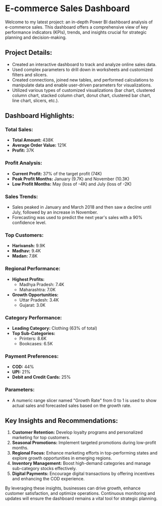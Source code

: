 
# E-commerce Sales Dashboard 

Welcome to my latest project: an in-depth Power BI dashboard analysis of e-commerce sales. This dashboard offers a comprehensive view of key performance indicators (KPIs), trends, and insights crucial for strategic planning and decision-making.

## Project Details:
- Created an interactive dashboard to track and analyze online sales data.
- Used complex parameters to drill down in worksheets and customized filters and slicers.
- Created connections, joined new tables, and performed calculations to manipulate data and enable user-driven parameters for visualizations.
- Utilized various types of customized visualizations (bar chart, clustered column chart, stacked column chart, donut chart, clustered bar chart, line chart, slicers, etc.).

## Dashboard Highlights:

### Total Sales:
- **Total Amount:** 438K
- **Average Order Value:** 121K
- **Profit:** 37K

### Profit Analysis:
- **Current Profit:** 37% of the target profit (74K)
- **Peak Profit Months:** January (9.7K) and November (10.3K)
- **Low Profit Months:** May (loss of -4K) and July (loss of -2K)

### Sales Trends:
- Sales peaked in January and March 2018 and then saw a decline until July, followed by an increase in November.
- Forecasting was used to predict the next year's sales with a 90% confidence level.

### Top Customers:
- **Harivansh:** 9.9K
- **Madhav:** 9.4K
- **Madan:** 7.8K

### Regional Performance:
- **Highest Profits:** 
  - Madhya Pradesh: 7.4K
  - Maharashtra: 7.0K
- **Growth Opportunities:** 
  - Uttar Pradesh: 3.4K
  - Gujarat: 3.0K

### Category Performance:
- **Leading Category:** Clothing (63% of total)
- **Top Sub-Categories:** 
  - Printers: 8.6K
  - Bookcases: 6.5K

### Payment Preferences:
- **COD:** 44%
- **UPI:** 21%
- **Debit and Credit Cards:** 25%

### Parameters:
- A numeric range slicer named "Growth Rate" from 0 to 1 is used to show actual sales and forecasted sales based on the growth rate.

## Key Insights and Recommendations:
1. **Customer Retention:** Develop loyalty programs and personalized marketing for top customers.
2. **Seasonal Promotions:** Implement targeted promotions during low-profit months.
3. **Regional Focus:** Enhance marketing efforts in top-performing states and explore growth opportunities in emerging regions.
4. **Inventory Management:** Boost high-demand categories and manage sub-category stocks effectively.
5. **Digital Payments:** Encourage digital transactions by offering incentives and enhancing the COD experience.

By leveraging these insights, businesses can drive growth, enhance customer satisfaction, and optimize operations. Continuous monitoring and updates will ensure the dashboard remains a vital tool for strategic planning.


